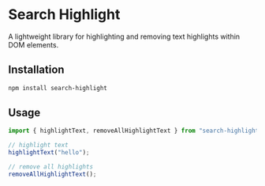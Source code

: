 # Search Highlight

A lightweight library for highlighting and removing text highlights within DOM elements.

## Installation

```bash
npm install search-highlight
```

## Usage

```ts
import { highlightText, removeAllHighlightText } from "search-highlight";

// highlight text
highlightText("hello");

// remove all highlights
removeAllHighlightText();
```
